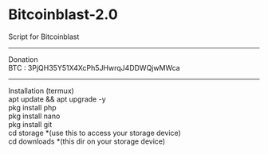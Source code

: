 # Bitcoinblast-2.0
Script for Bitcoinblast
*****
Donation<br>
BTC : 3PjQH35Y51X4XcPh5JHwrqJ4DDWQjwMWca <br>
*****
Installation (termux)<br>
apt update && apt upgrade -y<br>
pkg install php<br>
pkg install nano<br>
pkg install git<br>
cd storage *(use this to access your storage device) <br>
cd downloads *(this dir on your storage device)  <br>
